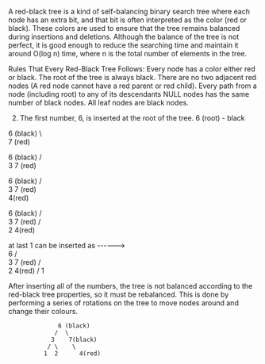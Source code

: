 A red-black tree is a kind of self-balancing binary search tree where each node has an extra bit, and that bit is often interpreted as the color (red or black). These colors are used to ensure that the tree remains balanced during insertions and deletions. 
Although the balance of the tree is not perfect, it is good enough to reduce the searching time and maintain it around O(log n) time, where n is the total number of elements in the tree.

Rules That Every Red-Black Tree Follows: 
Every node has a color either red or black.
The root of the tree is always black.
There are no two adjacent red nodes (A red node cannot have a red parent or red child).
Every path from a node (including root) to any of its descendants NULL nodes has the same number of black nodes.
All leaf nodes are black nodes.

2. The first number, 6, is inserted at the root of the tree.
 6 (root) - black

6 (black)
\              
 7 (red)



6 (black)
/ \
3 7 (red)


6 (black)
/ \
3 7 (red)
 \
  4(red)
   

6 (black)
/ \
3 7 (red)
/ \
2  4(red)

at last 1 can be inserted as ------>                
 6
/ \
3 7 (red)
/ \
2  4(red)
/
1


After inserting all of the numbers, the tree is not balanced according to the red-black tree
properties, so it must be rebalanced. This is done by performing a series of rotations on the tree to
move nodes around and change their colours.


                  6 (black)
                 /  \
                3    7(black)
               / \    \
              1  2      4(red)
   
   